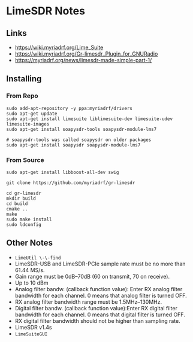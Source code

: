 # LimeSDR Notes

## Links

- https://wiki.myriadrf.org/Lime_Suite
- https://wiki.myriadrf.org/Gr-limesdr_Plugin_for_GNURadio
- https://myriadrf.org/news/limesdr-made-simple-part-1/

## Installing

### From Repo

```
sudo add-apt-repository -y ppa:myriadrf/drivers
sudo apt-get update
sudo apt-get install limesuite liblimesuite-dev limesuite-udev limesuite-images
sudo apt-get install soapysdr-tools soapysdr-module-lms7
```

```
# soapysdr-tools was called soapysdr on older packages
sudo apt-get install soapysdr soapysdr-module-lms7
```

### From Source

```
sudo apt-get install libboost-all-dev swig

git clone https://github.com/myriadrf/gr-limesdr

cd gr-limesdr
mkdir build
cd build
cmake ..
make
sudo make install
sudo ldconfig
```

## Other Notes 

- `LimeUtil \-\-find`
- LimeSDR-USB and LimeSDR-PCIe sample rate must be no more than 61.44 MS/s.
- Gain range must be 0dB–70dB (60 on transmit, 70 on receive).
- Up to 10 dBm
- Analog filter bandw. (callback function value): Enter RX analog filter bandwidth for each channel. 0 means that analog filter is turned OFF.
- RX analog filter bandwidth range must be 1.5MHz–130MHz.
- Digital filter bandw. (callback function value):Enter RX digital filter bandwidth for each channel. 0 means that digital filter is turned OFF.
- RX digital filter bandwidth should not be higher than sampling rate.
- LimeSDR v1.4s
- `LimeSuiteGUI`
